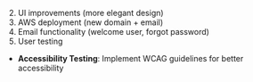 

2. UI improvements (more elegant design)
4. AWS deployment (new domain + email)
5. Email functionality (welcome user, forgot password)
6. User testing
- **Accessibility Testing**: Implement WCAG guidelines for better accessibility

